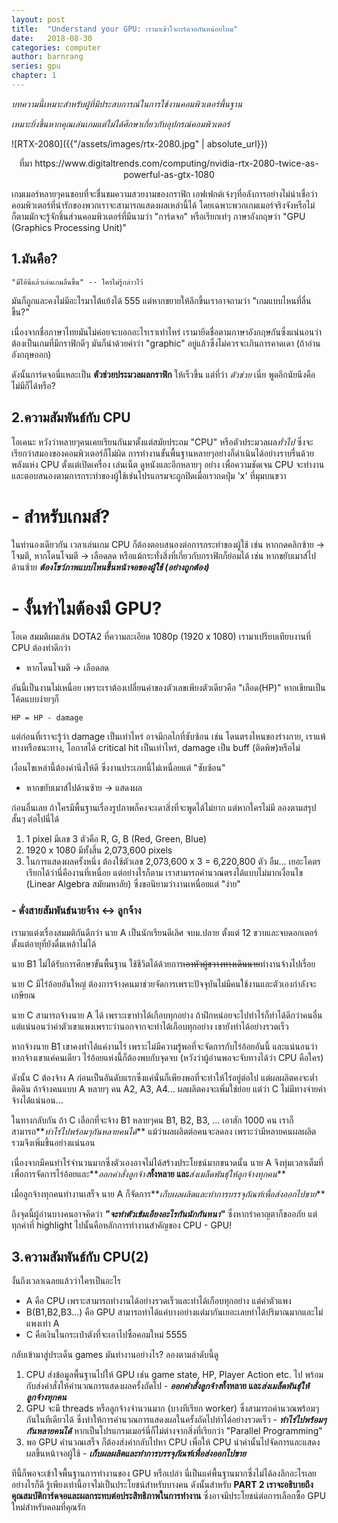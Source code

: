 ```yaml
---
layout: post
title:  "Understand your GPU: เรามาเข้าใจการ์ดจอกันหน่อยไหม"
date:   2018-08-30
categories: computer
author: barnrang
series: gpu
chapter: 1
---
```


*บทความนี้เหมาะสำหรับผู้ที่มีประสบการณ์ในการใช้งานคอมพิวเตอร์พื้นฐาน*

*เหมาะยิ่งขึ้นหากคุณเล่นเกมแต่ไม่ได้ศึกษาเกี่ยวกับอุปกรณ์คอมพิวเตอร์*

![RTX-2080]({{"/assets/images/rtx-2080.jpg" | absolute_url}})

 <p style="text-align: center;"> ที่มา https://www.digitaltrends.com/computing/nvidia-rtx-2080-twice-as-powerful-as-gtx-1080 </p>

เกมเมอร์หลายๆคนชอบที่จะชื่นชมความสวยงามของกราฟิก เอฟเฟกต์เจ๋งๆที่อลังการอย่างไม่น่าเชื่อว่าคอมพิวเตอร์ที่น่ารักของพวกเราจะสามารถแสดงผลเหล่านี้ได้ โดยเฉพาะพวกเกมเมอร์จริงจังหรือไม่ก็ตามมักจะรู้จักชิ้นส่วนคอมพิวเตอร์ที่มีนามว่า "การ์ดจอ" หรือเรียกเท่ๆ ภาษาอังกฤษว่า "GPU (Graphics Processing Unit)"

<!--more-->

## 1.มันคือ?
```
"มีไอ้นี่แล้วเล่นเกมลื่นขึ้น" -- ใครไม่รู้กล่าวไว้
```
มันก็ถูกและคงไม่มีอะไรมาโต้แย้งได้ 555 แต่หากขยายให้ลึกขึ้นเราอาจถามว่า "เกมแบบไหนที่ลื่นขึ้น?"

เนื่องจากชื่อภาษาไทยมันไม่ค่อยจะบอกอะไรเราเท่าไหร่ เรามายึดชื่อตามภาษาอังกฤษกันซึ่งแน่นอนว่าต้องเป็นเกมที่มีกราฟิกดีๆ มันก็นำด้วยคำว่า "graphic" อยู่แล้วซึ่งไม่ควรจะเกินการคาดเดา (ถ้าอ่านอังกฤษออก)

ดังนั้นการ์ดจอนี่แหละเป็น **ตัวช่วยประมวลผลกราฟิก** ให้เร็วขึ้น แต่ที่ว่า *ตัวช่วย* เนี่ย พูดอีกนัยนึงคือไม่มีก็ได้หรือ?

## 2.ความสัมพันธ์กับ CPU

โอเคนะ หวังว่าหลายๆคนเคยเรียนกันมาตั้งแต่สมัยประถม "CPU" หรือตัวประมวลผล*ทั่วไป* ซึ่งจะเรียกว่าสมองของคอมพิวเตอร์ก็ไม่ผิด การทำงานขั้นพื้นฐานหลายๆอย่างก็ดำเนินได้อย่างราบรื่นด้วยพลังแห่ง CPU ตั้งแต่เปิดเครื่อง เล่นเน็ต ดูหนังและอีกหลายๆ อย่าง เพื่อความชัดเจน CPU จะทำงานและตอบสนองตามการกระทำของผู้ใช้เช่นโปรแกรมจะถูกปิดเมื่อเรากดปุ่ม 'x' ที่มุมบนขวา

#  - สำหรับเกมส์?

ในทำนองเดียวกัน เวลาเล่นเกม CPU ก็ต้องตอบสนองต่อการกระทำของผู้ใช้ เช่น หากกดคลิกซ้าย → โจมตี, หากโดนโจมตี → เลือดลด หรือแม้กระทั่งสิ่งที่เกี่ยวกับกราฟิกก็ย่อมได้ เช่น หากขยับเมาส์ไปด้านซ้าย **_ต้องโชว์ภาพแบบไหนขึ้นหน้าจอของผู้ใช้ (อย่างถูกต้อง)_**

# - งั้นทำไมต้องมี GPU?

โอเค สมมติผมเล่น DOTA2 ที่ความละเอียด 1080p (1920 x 1080) เรามาเปรียบเทียบงานที่ CPU ต้องทำดีกว่า

- หากโดนโจมตี → เลือดลด

อันนี้เป็นงานไม่เหนื่อย เพราะเราต้องเปลี่ยนค่าของตัวเลขเพียงตัวเดียวคือ "เลือด(HP)" หากเขียนเป็นโค้ดแบบง่ายๆก็
```
HP = HP - damage
```
แต่ก่อนที่เราจะรู้ว่า damage เป็นเท่าไหร่ อาจมีกลไกที่ซับซ้อน เช่น โดนตรงไหนของร่างกาย, เราแพ้ทางหรือชนะทาง, โอกาสได้ critical hit เป็นเท่าไหร่, damage เป็น buff (ติดพิษ)หรือไม่

เงื่อนไขเหล่านี้ต้องคำนึงให้ดี ซึ่งงานประเภทนี้ไม่เหนื่อยแต่ "ซับซ้อน"

- หากขยับเมาส์ไปด้านซ้าย → แสดงผล

ก่อนอื่นเลย ถ้าใครมีพื้นฐานเรื่องรูปภาพก็คงจะเดาสิ่งที่จะพูดได้ไม่ยาก
แต่หากใครไม่มี ลองตามสรุปสั้นๆ ต่อไปนี่ได้
1. 1 pixel มีเลข 3 ตัวคือ R, G, B (Red, Green, Blue) 
2. 1920 x 1080 มีทั้งสิ้น 2,073,600 pixels
3. ในการแสดงผลครั้งหนึ่ง ต้องใช้ตัวเลข 2,073,600 x 3 = 6,220,800 ตัว
อืม... เยอะโคตร เรียกได้ว่านี่คืองานที่เหนื่อย แต่อย่างไรก็ตาม เราสามารถคำนวณตรงได้แบบไม่มากเงื่อนไข (Linear Algebra สมัยมหาลัย) ซึ่งขอนิยามว่างานเหนื่อยแต่ "ง่าย"

### - ดั่งสายสัมพันธ์นายจ้าง <-> ลูกจ้าง

เรามาแต่งเรื่องสมมติกันดีกว่า นาย A เป็นนักเรียนดีเลิศ จบม.ปลาย ตั้งแต่ 12 ขวบและจบดอกเตอร์ตั้งแต่อายุที่ยังดื่มเหล้าไม่ได้

นาย B1 ไม่ได้รับการศึกษาขั้นพื้นฐาน ใช้ชีวิตได้ด้วยการ~~เอาหัวผู้ขวางทางเดินนาย~~ทำงานจ้างไปเรื่อย

นาย C มีไร่อ้อยอันใหญ่ ต้องการจ้างคนมาช่วยจัดการเพราะปัจจุบันไม่มีคนใช้งานและตัวเองกำลังจะเกษียณ

นาย C สามารถจ้างนาย A ได้ เพราะเขาทำได้เกือบทุกอย่าง ถ้าฝึกหน่อยจะไปทำไร่ก็ทำได้ดีกว่าคนอื่น แต่แน่นอนว่าค่าตัวเขาแพงเพราะว่านอกจากจะทำได้เกือบทุกอย่าง เขายังทำได้อย่างรวดเร็ว

หากจ้างนาย B1 เขาคงทำได้แค่งานไร่ เพราะไม่มีความรู้พอที่จะจัดการกับไร่อ้อยอันนี้ และแน่นอนว่าหากจ้างเขาแค่คนเดียว ไร่อ้อยแห่งนี้ก็ต้องพบกับจุดจบ (หวังว่าผู้อ่านพอจะจับทางได้ว่า CPU คือใคร)

ดังนั้น C ต้องจ้าง A ก่อนเป็นอันดับแรกซึ่งแค่นั่นก็เพียงพอที่จะทำให้ไร่อยู่ต่อไป แต่ผลผลิตคงจะต่ำติดดิน ถ้าจ้างคนแบบ A หลายๆ คน A2, A3, A4... ผลผลิตคงจะเพิ่มใช่ย่อย แต่ว่า C ไม่มีทางจ่ายค่าจ้างได้แน่นอน...

ในทางกลับกัน ถ้า C เลือกที่จะจ้าง B1 หลายๆคน B1, B2, B3, ... เอาสัก 1000 คน เราก็สามารถ**_ทำไร่ไปพร้อมๆกันหลายคนได้_** แม้ว่าผลผลิตต่อคนจะลดลง เพราะว่ามีหลายคนผลผลิตรวมจึงเพิ่มขึ้นอย่างแน่นอน

เนื่องจากมีคนทำไร่จำนวนมากซึ่งตัวเองอาจไม่ได้สร้างประโยชน์มากขนาดนั้น นาย A จึงทุ่มเวลาเต็มที่เพื่อการจัดการไร่อ้อยและ**_ออกคำสั่งลูกจ้าง_**ทั้งหลาย และ**_ส่งเมล็ดพันธ์ุให้ลูกจ้างทุกคน_**

เมื่อลูกจ้างทุกคนทำงานเสร็จ นาย A ก็จัดการ**_เก็บผลผลิตและทำการบรรจุภัณฑ์เพื่อส่งออกไปขาย_**

ถึงจุดนี้ผู้อ่านบางคนอาจคิดว่า **_"จะทำตัวเข้มเอียงอะไรกันนักกันหนา"_** ซึ่งหากรำคาญตาก็ขออภัย แต่ทุกคำที่ highlight ไปนั้นคือหลักการทำงานสำคัญของ CPU - GPU!

## 3.ความสัมพันธ์กับ CPU(2)
งั้นถึงเวลาเฉลยแล้วว่าใครเป็นอะไร
- A คือ CPU เพราะสามารถทำงานได้อย่างรวดเร็วและทำได้เกือบทุกอย่าง แต่ค่าตัวแพง
- B(B1,B2,B3...) คือ GPU สามารถทำได้แค่บางอย่างแต่มากันเยอะเลยทำได้ปริมาณมากและไม่แพงเท่า A
- C คือเงินในกระเป๋าตังที่จะเอาไปซื้อคอมใหม่ 5555

กลับเข้ามาสู่ประเด็น games มันทำงานอย่างไร? ลองตามลำดับนี้ดู

1. CPU ส่งข้อมูลพื้นฐานไปให้ GPU เช่น game state, HP, Player Action etc. ไป พร้อมกับส่งคำสั่งให้คำนวณการแสดงผลครั้งถัดไป - **_ออกคำสั่งลูกจ้าง_**ทั้งหลาย และ**_ส่งเมล็ดพันธ์ุให้ลูกจ้างทุกคน_**
2. GPU จะมี threads หรือลูกจ้างจำนวนมาก (บางทีเรียก worker) ซึ่งสามารถคำนวณพร้อมๆกันในทีเดียวได้ ซึ่งทำให้การคำนวณการแสดงผลในครั้งถัดไปทำได้อย่างรวดเร็ว - **_ทำไร่ไปพร้อมๆกันหลายคนได้_** หากเป็นโปรแกรมเมอร์นี่ก็ไม่ต่างจากสิ่งที่เรียกว่า "Parallel Programming"
3. พอ GPU คำนวณเสร็จ ก็ต้องส่งค่ากลับไปหา CPU เพื่อให้ CPU นำค่านั้นไปจัดการและแสดงผลขึ้นหน้าจอผู้ใช้ - **_เก็บผลผลิตและทำการบรรจุภัณฑ์เพื่อส่งออกไปขาย_**

ทีนี้ก็พอจะเข้าใจพื้นฐานการทำงานของ GPU หรือเปล่า นี่เป็นแค่พื้นฐานมากซึ่งไม่ได้ลงลึกอะไรเลย อย่างไรก็ดี รู้เพียงเท่านี้อาจไม่เป็นประโยชน์สำหรับบางคน ดังนั้นสำหรับ **PART 2 เราจะอธิบายถึงคุณสมบัติการ์ดจอและผลกระทบต่อประสิทธิภาพในการทำงาน** ซึ่งอาจมีประโยชน์ต่อการเลือกซื้อ GPU ใหม่สำหรับคอมที่คุณรัก